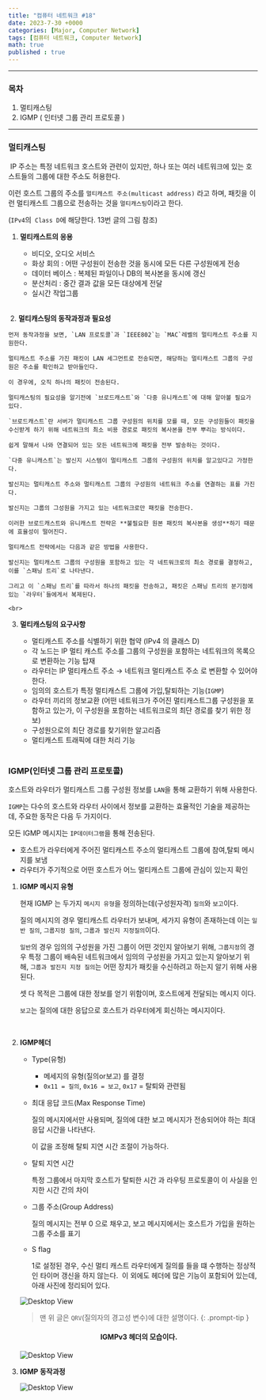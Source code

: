 ```yaml
---
title: "컴퓨터 네트워크 #18"
date: 2023-7-30 +0000
categories: [Major, Computer Network]
tags: [컴퓨터 네트워크, Computer Network]
math: true
published : true
---
```


---
### 목차

1. 멀티캐스팅
2. IGMP ( 인터넷 그룹 관리 프로토콜 )

---

### **멀티캐스팅**
​
IP 주소는 특정 네트워크 호스트와 관련이 있지만, 하나 또는 여러 네트워크에 있는 호스트들의 그룹에 대한 주소도 허용한다. 

이런 호스트 그룹의 주소를 `멀티캐스트 주소(multicast address)` 라고 하며, 패킷을 이런 멀티캐스트 그룹으로 전송하는 것을 `멀티캐스팅`이라고 한다. 

(`IPv4`의` Class D`에 해당한다. 13번 글의 그림 참조)

1. **멀티캐스트의 응용**

    - 비디오, 오디오 서비스
    - 화상 회의 : 어떤 구성원이 전송한 것을 동시에 모든 다른 구성원에게 전송
    - 데이터 베이스 : 복제된 파일이나 DB의 복사본을 동시에 갱신
    - 분산처리 : 중간 결과 값을 모든 대상에게 전달
    - 실시간 작업그룹

    <br>
​
2. **멀티캐스팅의 동작과정과 필요성**

    먼저 동작과정을 보면, `LAN 프로토콜`과 `IEEE802`는 `MAC`레벨의 멀티캐스트 주소를 지원한다.

    멀티캐스트 주소를 가진 패킷이 LAN 세그먼트로 전송되면, 해당하는 멀티캐스트 그룹의 구성원은 주소를 확인하고 받아들인다. 
    
    이 경우에, 오직 하나의 패킷이 전송된다.

    멀티캐스팅의 필요성을 알기전에 `브로드캐스트`와 `다중 유니캐스트`에 대해 알아볼 필요가 있다.

    `브로드캐스트`란 서버가 멀티캐스트 그룹 구성원의 위치를 모를 때, 모든 구성원들이 패킷을 수신받게 하기 위해 네트워크의 최소 비용 경로로 패킷의 복사본을 전부 뿌리는 방식이다. 
    
    쉽게 말해서 나와 연결되어 있는 모든 네트워크에 패킷을 전부 발송하는 것이다.

    `다중 유니캐스트`는 발신지 시스템이 멀티캐스트 그룹의 구성원의 위치를 알고있다고 가정한다. 
    
    발신지는 멀티캐스트 주소와 멀티캐스트 그룹의 구성원의 네트워크 주소를 연결하는 표를 가진다. 
    
    발신지는 그룹의 그성원을 가지고 있는 네트워크로만 패킷을 전송한다.

    이러한 브로드캐스트와 유니캐스트 전략은 **불필요한 원본 패킷의 복사본을 생성**하기 때문에 효율성이 떨어진다.

    멀티캐스트 전략에서는 다음과 같은 방법을 사용한다.

    발신지는 멀티캐스트 그룹의 구성원을 포함하고 있는 각 네트워크로의 최소 경로를 결정하고, 이를 `스패닝 트리`로 나타낸다. 
    
    그리고 이 `스패닝 트리`를 따라서 하나의 패킷을 전송하고, 패킷은 스패닝 트리의 분기점에 있는 `라우터`들에게서 복제된다.

    <br>

3. **멀티캐스팅의 요구사항**

    - 멀티캐스트 주소를 식별하기 위한 협약 (IPv4 의 클래스 D)
    - 각 노드는 IP 멀티 캐스트 주소를 그룹의 구성원을 포함하는 네트워크의 목록으로 변환하는 기능 탑재
    - 라우터는 IP 멀티캐스트 주소 → 네트워크 멀티캐스트 주소 로 변환할 수 있어야 한다.
    - 임의의 호스트가 특정 멀티캐스트 그룹에 가입,탈퇴하는 기능(`IGMP`)
    - 라우터 끼리의 정보교환 (어떤 네트워크가 주어진 멀티캐스트그룹 구성원을 포함하고 있는가, 이 구성원을 포함하는 네트워크로의 최단 경로를 찾기 위한 정보)
    - 구성원으로의 최단 경로를 찾기위한 알고리즘
    - 멀티캐스트 트래픽에 대한 처리 기능

    <br>

### **IGMP(인터넷 그룹 관리 프로토콜)**

호스트와 라우터가 멀티캐스트 그룹 구성원 정보를 `LAN`을 통해 교환하기 위해 사용한다. 

`IGMP`는 다수의 호스트와 라우터 사이에서 정보를 교환하는 효율적인 기술을 제공하는데, 주요한 동작은 다음 두 가지이다. 

모든 IGMP 메시지는 `IP데이터그램`을 통해 전송된다.

- 호스트가 라우터에게 주어진 멀티캐스트 주소의 멀티캐스트 그룹에 참여,탈퇴 메시지를 보냄
- 라우터가 주기적으로 어떤 호스트가 어느 멀티캐스트 그룹에 관심이 있는지 확인
​

1. **IGMP 메시지 유형**

    현재 IGMP 는 두가지 `메시지 유형`을 정의하는데(구성원자격) `질의`와 `보고`이다.

    질의 메시지의 경우 멀티캐스트 라우터가 보내며, 세가지 유형이 존재하는데 이는 `일반 질의`, `그룹지정 질의`, `그룹과 발신지 지정질의`이다. 
    
    `일반`의 경우 임의의 구성원을 가진 그룹이 어떤 것인지 알아보기 위해, `그룹지정`의 경우 특정 그룹이 배속된 네트워크에서 임의의 구성원을 가지고 있는지 알아보기 위해, `그룹과 발진지 지정 질의`는 어떤 장치가 패킷을 수신하려고 하는지 알기 위해 사용된다.

    셋 다 목적은 그룹에 대한 정보를 얻기 위함이며, 호스트에게 전달되는 메시지 이다. 
    
    `보고`는 질의에 대한 응답으로 호스트가 라우터에게 회신하는 메시지이다.

    <br>

2. **IGMP헤더**

    - Type(유형)

        - 메세지의 유형(질의or보고) 를 결정 
        - `0x11 = 질의`, `0x16 = 보고`, `0x17` = 탈퇴와 관련됨
    - 최대 응답 코드(Max Response Time)

        질의 메시지에서만 사용되며, 질의에 대한 보고 메시지가 전송되어야 하는 최대 응답 시간을 나타낸다. 
        
        이 값을 조정해 탈퇴 지연 시간 조절이 가능하다.
    - 탈퇴 지연 시간 

        특정 그룹에서 마지막 호스트가 탈퇴한 시간 과 라우팅 프로토콜이 이 사실을 인지한 시간 간의 차이
    - 그룹 주소(Group Address)

        질의 메시지는 전부 0 으로 채우고, 보고 메시지에서는 호스트가 가입을 원하는 그룹 주소를 표기
    - S flag

        1로 설정된 경우, 수신 멀티 캐스트 라우터에게 질의를 들을 떄 수행하는 정상적인 타이머 갱신을 하지 않는다.
    ​
    이 외에도 헤더에 많은 기능이 포함되어 있는데, 아래 사진에 정리되어 있다.

    ![Desktop View](/assets/img/Com-Net/66.jpg)

    > 맨 위 글은 `QRV`(질의자의 경고성 변수)에 대한 설명이다.
    {: .prompt-tip }

    <h4 style="text-align:center;">IGMPv3 헤더의 모습이다.</h4>

    ![Desktop View](/assets/img/Com-Net/67.jpg)

3. **IGMP 동작과정**

    ![Desktop View](/assets/img/Com-Net/68.png)
